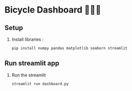 # Bicycle Dashboard 🚴🏻‍♀️

## Setup

1. Install libraries :
   ```bash
   pip install numpy pandas matplotlib seaborn streamlit

## Run streamlit app

1. Run the streamlit
 
   ```bash
   streamlit run dashboard.py
